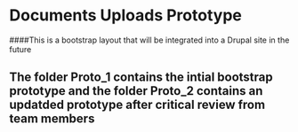 # Documents Uploads Prototype

####This is a bootstrap layout that will be integrated into a Drupal site in the future

## The folder Proto_1 contains the intial bootstrap prototype and the folder Proto_2 contains an updatded prototype after critical review from team members
